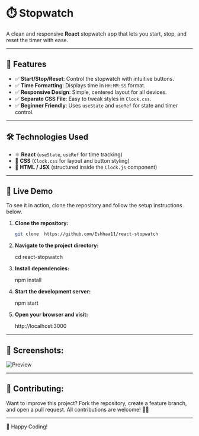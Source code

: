 # ⏱️ Stopwatch

A clean and responsive **React** stopwatch app that lets you start, stop, and reset the timer with ease.

---

## 📌 Features
- ✅ **Start/Stop/Reset**: Control the stopwatch with intuitive buttons.
- ✅ **Time Formatting**: Displays time in `HH:MM:SS` format.
- ✅ **Responsive Design**: Simple, centered layout for all devices.
- ✅ **Separate CSS File**: Easy to tweak styles in `Clock.css`.
- ✅ **Beginner Friendly**: Uses `useState` and `useRef` for state and timer control.

---

## 🛠️ Technologies Used
- ⚛️ **React** (`useState`, `useRef` for time tracking)
- 🎨 **CSS** (`Clock.css` for layout and button styling)
- 📄 **HTML / JSX** (structured inside the `Clock.js` component)

---


## 🚀 Live Demo
To see it in action, clone the repository and follow the setup instructions below.

1. **Clone the repository:**

   ```bash
   git clone  https://github.com/Eshhaa11/react-stopwatch
   
   
2. **Navigate to the project directory:**

   cd  react-stopwatch

3. **Install dependencies:**

   npm install

4. **Start the development server:**

   npm start

5. **Open your browser and visit:**

   http://localhost:3000

---

 ## 🎨 Screenshots:
![Preview](./src/assets/demo.gif.gif)

 ---

 ## 🤝 Contributing:
 Want to improve this project? Fork the repository, create a feature branch, and open a pull request. All contributions are welcome! 🚀✨
 
 ---

 🎉 Happy Coding!